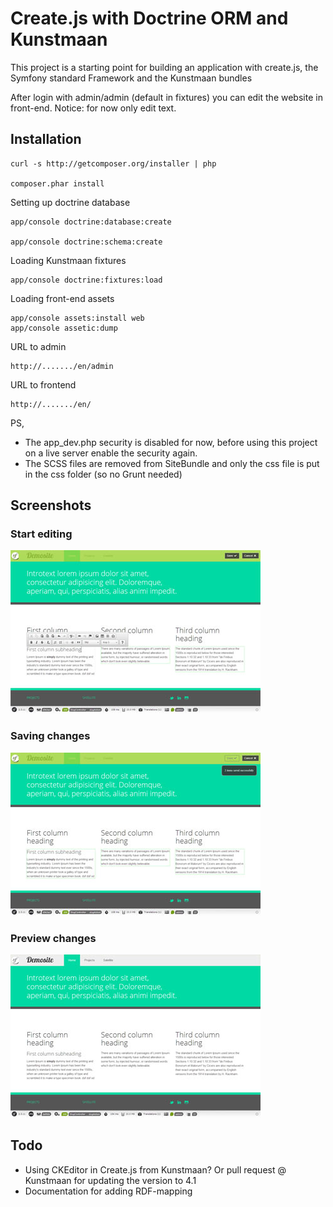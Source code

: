 Create.js with Doctrine ORM and Kunstmaan
=========================================

This project is a starting point for building an application with
create.js, the Symfony standard Framework and the Kunstmaan bundles

After login with admin/admin (default in fixtures) you can edit
the website in front-end. Notice: for now only edit text.

Installation
------------

    curl -s http://getcomposer.org/installer | php

    composer.phar install

Setting up doctrine database

    app/console doctrine:database:create

    app/console doctrine:schema:create

Loading Kunstmaan fixtures

    app/console doctrine:fixtures:load

Loading front-end assets

    app/console assets:install web
    app/console assetic:dump

URL to admin

    http://......./en/admin

URL to frontend

    http://......./en/

PS,
- The app_dev.php security is disabled for now, before using this project on a
  live server enable the security again.
- The SCSS files are removed from SiteBundle and only the css file is put in the
  css folder (so no Grunt needed)

Screenshots
------------

### Start editing

[![editing](https://github.com/rudott/create.js-kunstmaan-integration/raw/master/img/screenshot-1-th.jpg)](https://github.com/rudott/create.js-kunstmaan-integration/raw/master/img/screenshot-1.jpg)

### Saving changes

[![saving](https://github.com/rudott/create.js-kunstmaan-integration/raw/master/img/screenshot-2-th.jpg)](https://github.com/rudott/create.js-kunstmaan-integration/raw/master/img/screenshot-2.jpg)

### Preview changes

[![preview](https://github.com/rudott/create.js-kunstmaan-integration/raw/master/img/screenshot-3-th.jpg)](https://github.com/rudott/create.js-kunstmaan-integration/raw/master/img/screenshot-3.jpg)


Todo
---
- Using CKEditor in Create.js from Kunstmaan? Or pull request @ Kunstmaan for
  updating the version to 4.1
- Documentation for adding RDF-mapping
